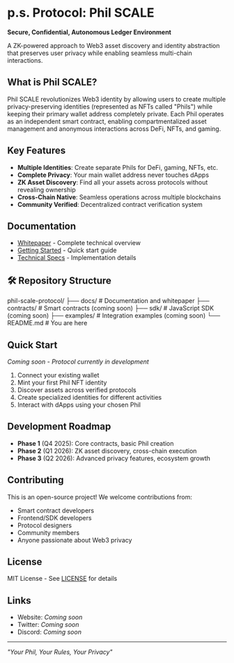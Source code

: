 # p.s. Protocol: Phil SCALE

**Secure, Confidential, Autonomous Ledger Environment**

A ZK-powered approach to Web3 asset discovery and identity abstraction that preserves user privacy while enabling seamless multi-chain interactions.

## What is Phil SCALE?

Phil SCALE revolutionizes Web3 identity by allowing users to create multiple privacy-preserving identities (represented as NFTs called "Phils") while keeping their primary wallet address completely private. Each Phil operates as an independent smart contract, enabling compartmentalized asset management and anonymous interactions across DeFi, NFTs, and gaming.

## Key Features

- **Multiple Identities**: Create separate Phils for DeFi, gaming, NFTs, etc.
- **Complete Privacy**: Your main wallet address never touches dApps
- **ZK Asset Discovery**: Find all your assets across protocols without revealing ownership
- **Cross-Chain Native**: Seamless operations across multiple blockchains
- **Community Verified**: Decentralized contract verification system

## Documentation

- [Whitepaper](./docs/whitepaper.md) - Complete technical overview
- [Getting Started](./docs/getting-started.md) - Quick start guide
- [Technical Specs](./docs/technical-specification.md) - Implementation details

## 🛠️ Repository Structure
phil-scale-protocol/
├── docs/              # Documentation and whitepaper
├── contracts/         # Smart contracts (coming soon)
├── sdk/              # JavaScript SDK (coming soon)
├── examples/         # Integration examples (coming soon)
└── README.md         # You are here

## Quick Start

*Coming soon - Protocol currently in development*

1. Connect your existing wallet
2. Mint your first Phil NFT identity  
3. Discover assets across verified protocols
4. Create specialized identities for different activities
5. Interact with dApps using your chosen Phil

## Development Roadmap

- **Phase 1** (Q4 2025): Core contracts, basic Phil creation
- **Phase 2** (Q1 2026): ZK asset discovery, cross-chain execution  
- **Phase 3** (Q2 2026): Advanced privacy features, ecosystem growth

## Contributing

This is an open-source project! We welcome contributions from:

- Smart contract developers
- Frontend/SDK developers  
- Protocol designers
- Community members
- Anyone passionate about Web3 privacy

## License

MIT License - See [LICENSE](./LICENSE) for details

## Links

- Website: *Coming soon*
- Twitter: *Coming soon*  
- Discord: *Coming soon*

---

*"Your Phil, Your Rules, Your Privacy"*
